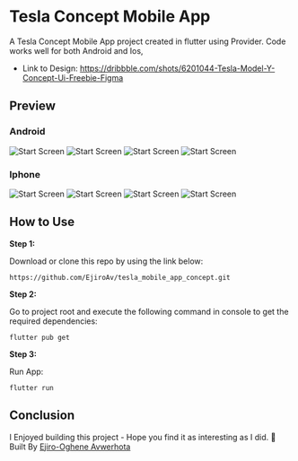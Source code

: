# Tesla Concept Mobile App

A Tesla Concept Mobile App project created in flutter using Provider. Code works well for both Android and Ios,

- Link to Design: https://dribbble.com/shots/6201044-Tesla-Model-Y-Concept-Ui-Freebie-Figma

## Preview

### Android

![Start Screen](/docs/samsung_img1.png)
![Start Screen](/docs/samsung_img2.png)
![Start Screen](/docs/samsung_img3.png)
![Start Screen](/docs/samsung_img4.png)

### Iphone

![Start Screen](/docs/iphone_img1.png)
![Start Screen](/docs/iphone_img2.png)
![Start Screen](/docs/iphone_img3.png)
![Start Screen](/docs/iphone_img4.png)

## How to Use

**Step 1:**

Download or clone this repo by using the link below:

```
https://github.com/EjiroAv/tesla_mobile_app_concept.git
```

**Step 2:**

Go to project root and execute the following command in console to get the required dependencies:

```
flutter pub get
```

**Step 3:**

Run App:

```
flutter run
```

## Conclusion

I Enjoyed building this project - Hope you find it as interesting as I did. 🙂
Built By [Ejiro-Oghene Avwerhota](https://www.linkedin.com/in/ejiro-oghene-avwerhota-5369a013b/)
